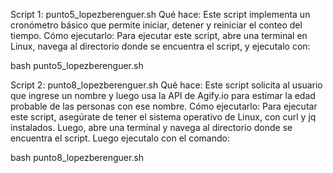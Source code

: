 Script 1: punto5_lopezberenguer.sh
Qué hace: Este script implementa un cronómetro básico que permite iniciar, detener y reiniciar el conteo del tiempo.
Cómo ejecutarlo: Para ejecutar este script, abre una terminal en Linux, navega al directorio donde se encuentra el script, y ejecutalo con:

bash punto5_lopezberenguer.sh

Script 2: punto8_lopezberenguer.sh
Qué hace: Este script solicita al usuario que ingrese un nombre y luego usa la API de Agify.io para estimar la edad probable de las personas con ese nombre.
Cómo ejecutarlo: Para ejecutar este script, asegúrate de tener el sistema operativo de Linux, con curl y jq instalados. Luego, abre una terminal y navega al directorio 
donde se encuentra el script. Luego ejecutalo con el comando:

bash punto8_lopezberenguer.sh
